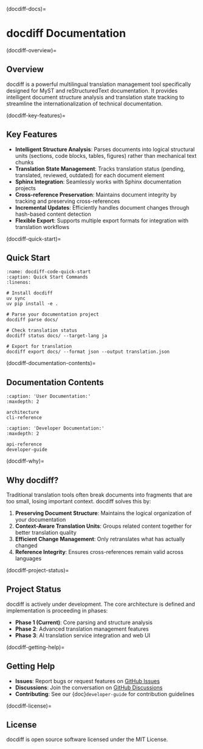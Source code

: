 (docdiff-docs)=
# docdiff Documentation

(docdiff-overview)=
## Overview

docdiff is a powerful multilingual translation management tool specifically designed for MyST and reStructuredText documentation. It provides intelligent document structure analysis and translation state tracking to streamline the internationalization of technical documentation.

(docdiff-key-features)=
## Key Features

- **Intelligent Structure Analysis**: Parses documents into logical structural units (sections, code blocks, tables, figures) rather than mechanical text chunks
- **Translation State Management**: Tracks translation status (pending, translated, reviewed, outdated) for each document element
- **Sphinx Integration**: Seamlessly works with Sphinx documentation projects
- **Cross-reference Preservation**: Maintains document integrity by tracking and preserving cross-references
- **Incremental Updates**: Efficiently handles document changes through hash-based content detection
- **Flexible Export**: Supports multiple export formats for integration with translation workflows

(docdiff-quick-start)=
## Quick Start

```{code-block} bash
:name: docdiff-code-quick-start
:caption: Quick Start Commands
:linenos:

# Install docdiff
uv sync
uv pip install -e .

# Parse your documentation project
docdiff parse docs/

# Check translation status
docdiff status docs/ --target-lang ja

# Export for translation
docdiff export docs/ --format json --output translation.json
```

(docdiff-documentation-contents)=
## Documentation Contents

```{toctree}
:caption: 'User Documentation:'
:maxdepth: 2

architecture
cli-reference
```

```{toctree}
:caption: 'Developer Documentation:'
:maxdepth: 2

api-reference
developer-guide
```

(docdiff-why)=
## Why docdiff?

Traditional translation tools often break documents into fragments that are too small, losing important context. docdiff solves this by:

1. **Preserving Document Structure**: Maintains the logical organization of your documentation
2. **Context-Aware Translation Units**: Groups related content together for better translation quality
3. **Efficient Change Management**: Only retranslates what has actually changed
4. **Reference Integrity**: Ensures cross-references remain valid across languages

(docdiff-project-status)=
## Project Status

docdiff is actively under development. The core architecture is defined and implementation is proceeding in phases:

- **Phase 1 (Current)**: Core parsing and structure analysis
- **Phase 2**: Advanced translation management features
- **Phase 3**: AI translation service integration and web UI

(docdiff-getting-help)=
## Getting Help

- **Issues**: Report bugs or request features on [GitHub Issues](https://github.com/yourusername/docdiff/issues)
- **Discussions**: Join the conversation on [GitHub Discussions](https://github.com/yourusername/docdiff/discussions)
- **Contributing**: See our {doc}`developer-guide` for contribution guidelines

(docdiff-license)=
## License

docdiff is open source software licensed under the MIT License.
